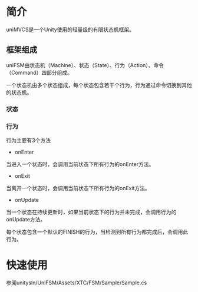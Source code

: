 # 简介

uniMVCS是一个Unity使用的轻量级的有限状态机框架。

## 框架组成

uniFSM由状态机（Machine）、状态（State）、行为（Action）、命令（Command）四部分组成。

一个状态机由多个状态组成，每个状态包含若干个行为，行为通过命令切换到其他的状态机。

### 状态

### 行为

行为主要有3个方法

- onEnter

当进入一个状态时，会调用当前状态下所有行为的onEnter方法。

- onExit

当离开一个状态时，会调用当前状态下所有行为的onExit方法。

- onUpdate

当一个状态在持续更新时，如果当前状态下的行为并未完成，会调用行为的onUpdate方法。


每个状态包含一个默认的FINISH的行为，当检测到所有行为都完成后，会调用此行为。

# 快速使用

参阅unitysln/UniFSM/Assets/XTC/FSM/Sample/Sample.cs

